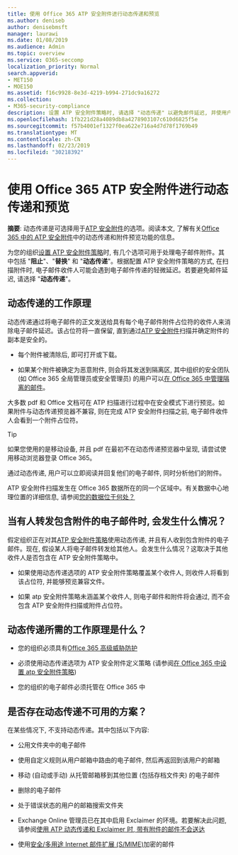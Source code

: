 ```yaml
---
title: 使用 Office 365 ATP 安全附件进行动态传递和预览
ms.author: deniseb
author: denisebmsft
manager: laurawi
ms.date: 01/08/2019
ms.audience: Admin
ms.topic: overview
ms.service: O365-seccomp
localization_priority: Normal
search.appverid:
- MET150
- MOE150
ms.assetid: f16c9928-8e3d-4219-b994-271dc9a16272
ms.collection:
- M365-security-compliance
description: 设置 ATP 安全附件策略时, 请选择 "动态传递" 以避免邮件延迟, 并使用户能够预览正在扫描的附件。
ms.openlocfilehash: 1fb221d28a4089db8a4278903107c610d6825f5e
ms.sourcegitcommit: f57b4001ef1327f0ea622e716a4d7d78f1769b49
ms.translationtype: MT
ms.contentlocale: zh-CN
ms.lasthandoff: 02/23/2019
ms.locfileid: "30218392"
---
```

# <a name="dynamic-delivery-and-previewing-with-office-365-atp-safe-attachments"></a>使用 Office 365 ATP 安全附件进行动态传递和预览

**摘要**: 动态传递是可选择用于[ATP 安全附件](atp-safe-attachments.md)的选项。阅读本文, 了解有关[Office 365 中的 ATP 安全附件](atp-safe-attachments.md)中的动态传递和附件预览功能的信息。

为您的组织[设置 ATP 安全附件策略](set-up-atp-safe-attachments-policies.md)时, 有几个选项可用于处理电子邮件附件。其中包括 "**阻止**"、"**替换**" 和 "**动态传递**"。根据配置 ATP 安全附件策略的方式, 在扫描附件时, 电子邮件收件人可能会遇到电子邮件传递的轻微延迟。若要避免邮件延迟, 请选择 "**动态传递**"。
  
## <a name="how-dynamic-delivery-works"></a>动态传递的工作原理
  
动态传递通过将电子邮件的正文发送给具有每个电子邮件附件占位符的收件人来消除电子邮件延迟。该占位符将一直保留, 直到通过[ATP 安全附件](atp-safe-attachments.md)扫描并确定附件的副本是安全的。 

- 每个附件被清除后, 即可打开或下载。 

- 如果某个附件被确定为恶意附件, 则会将其发送到隔离区, 其中组织的安全团队 (如 Office 365 全局管理员或安全管理员) 的用户可以[在 Office 365 中管理隔离的邮件](manage-quarantined-messages-and-files.md)。

大多数 pdf 和 Office 文档可在 ATP 扫描进行过程中在安全模式下进行预览。如果附件与动态传递预览器不兼容, 则在完成 ATP 安全附件扫描之前, 电子邮件收件人会看到一个附件占位符。

> [!TIP]
> 如果您使用的是移动设备, 并且 pdf 在最初不在动态传递预览器中呈现, 请尝试使用移动浏览器登录 Office 365。

通过动态传递, 用户可以立即阅读并回复他们的电子邮件, 同时分析他们的附件。 

ATP 安全附件扫描发生在 Office 365 数据所在的同一个区域中。有关数据中心地理位置的详细信息, 请参阅[您的数据位于何处？](https://products.office.com/where-is-your-data-located?geo=All) 
  
## <a name="what-happens-when-someone-forwards-an-email-that-contains-an-attachment"></a>当有人转发包含附件的电子邮件时, 会发生什么情况？

假定组织正在对其[ATP 安全附件策略](set-up-atp-safe-attachments-policies.md)使用动态传递, 并且有人收到包含附件的电子邮件。现在, 假设某人将电子邮件转发给其他人。会发生什么情况？这取决于其他收件人是否包含在 ATP 安全附件策略中。
  
- 如果使用动态传递选项的 ATP 安全附件策略覆盖某个收件人, 则收件人将看到该占位符, 并能够预览兼容文件。
    
- 如果 atp 安全附件策略未涵盖某个收件人, 则电子邮件和附件将会通过, 而不会包含 ATP 安全附件扫描或附件占位符。
    
## <a name="whats-required-for-dynamic-delivery-to-work"></a>动态传递所需的工作原理是什么？

- 您的组织必须具有[Office 365 高级威胁防护](office-365-atp.md)
    
- 必须使用动态传递选项为 ATP 安全附件定义策略 (请参阅[在 Office 365 中设置 atp 安全附件策略](set-up-atp-safe-attachments-policies.md))
    
- 您的组织的电子邮件必须托管在 Office 365 中
    
## <a name="are-there-scenarios-for-which-dynamic-delivery-is-not-available"></a>是否存在动态传递不可用的方案？

在某些情况下, 不支持动态传递。其中包括以下内容:
  
- 公用文件夹中的电子邮件
    
- 使用自定义规则从用户邮箱中路由的电子邮件, 然后再返回到该用户的邮箱
    
- 移动 (自动或手动) 从托管邮箱移到其他位置 (包括存档文件夹) 的电子邮件
    
- 删除的电子邮件
    
- 处于错误状态的用户的邮箱搜索文件夹
    
- Exchange Online 管理员已在其中启用 Exclaimer 的环境。若要解决此问题, 请参阅[使用 ATP 动态传递和 Exclaimer 时, 带有附件的邮件不会送达](https://support.microsoft.com/help/4014438/messages-with-attachments-are-not-delivered-when-atp-dynamic-delivery)

- 使用[安全/多用途 Internet 邮件扩展 (S/MIME)](s-mime-for-message-signing-and-encryption.md)加密的邮件

